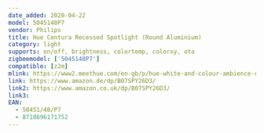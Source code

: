 ```yaml
---
date_added: 2020-04-22
model: 5045148P7
vendor: Philips
title: Hue Centura Recessed Spotlight (Round Aluminium)
category: light
supports: on/off, brightness, colortemp, colorxy, ota
zigbeemodel: ['5045148P7']
compatible: [z2m]
mlink: https://www2.meethue.com/en-gb/p/hue-white-and-colour-ambience-centura-recessed-spotlight/5045148P7
link: https://www.amazon.de/dp/B07SPY26D3/
link2: https://www.amazon.co.uk/dp/B07SPY26D3/
link3: 
EAN: 
  - 50451/48/P7
  - 8718696171752
---
```

